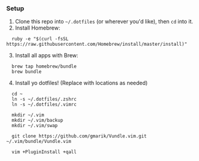 ### Setup

1. Clone this repo into `~/.dotfiles` (or wherever you'd like), then `cd` into it.
2. Install Homebrew:

```
  ruby -e "$(curl -fsSL https://raw.githubusercontent.com/Homebrew/install/master/install)"
```

3. Install all apps with Brew:

```
  brew tap homebrew/bundle
  brew bundle
```

4. Install yo dotfiles! (Replace with locations as needed)

```
  cd ~
  ln -s ~/.dotfiles/.zshrc
  ln -s ~/.dotfiles/.vimrc

  mkdir ~/.vim
  mkdir ~/.vim/backup
  mkdir ~/.vim/swap

  git clone https://github.com/gmarik/Vundle.vim.git ~/.vim/bundle/Vundle.vim

  vim +PluginInstall +qall
```
